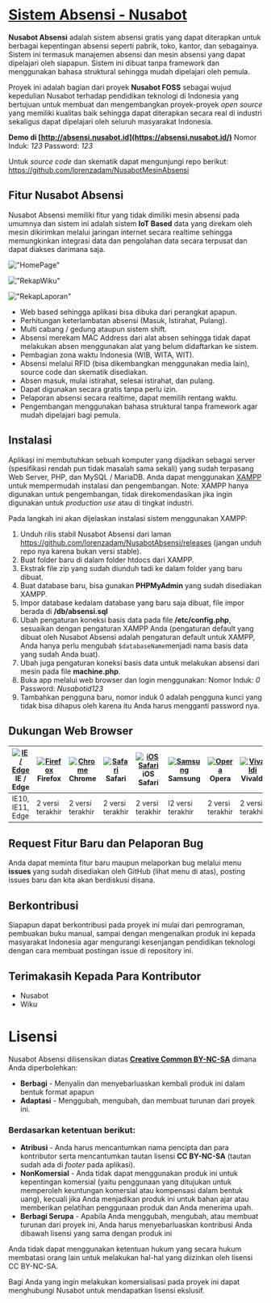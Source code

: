 # [Sistem Absensi - Nusabot](https://nusabot.id)

**Nusabot Absensi** adalah sistem absensi gratis yang dapat diterapkan untuk berbagai kepentingan absensi seperti pabrik, toko, kantor, dan sebagainya. Sistem ini termasuk manajemen absensi dan mesin absensi yang dapat dipelajari oleh siapapun.
Sistem ini dibuat tanpa framework dan menggunakan bahasa struktural sehingga mudah dipelajari oleh pemula.

Proyek ini adalah bagian dari proyek **Nusabot FOSS** sebagai wujud kepedulian Nusabot terhadap pendidikan teknologi di Indonesia yang bertujuan untuk membuat dan mengembangkan proyek-proyek *open source*  yang memiliki kualitas baik sehingga dapat diterapkan secara real di industri sekaligus dapat dipelajari oleh seluruh masyarakat Indonesia. 

**Demo di [http://absensi.nusabot.id](https://absensi.nusabot.id/)**
Nomor Induk: *123*
Password: *123*

Untuk *source code* dan skematik dapat mengunjungi repo berikut:
https://github.com/lorenzadam/NusabotMesinAbsensi

## Fitur Nusabot Absensi

Nusabot Absensi memiliki fitur yang tidak dimiliki mesin absensi pada umumnya dan sistem ini adalah sistem **IoT Based** data yang direkam oleh mesin dikirimkan melalui jaringan internet secara realtime sehingga memungkinkan integrasi data dan pengolahan data secara terpusat dan dapat diakses darimana saja.

!["HomePage"](https://nusabot.id/wp-content/uploads/2021/08/Screenshot-2021-08-06-at-10-37-00-Absensi-Nusabot.png "HomePage")

!["RekapWiku"](https://nusabot.id/wp-content/uploads/2021/08/Screenshot-2021-08-06-at-10-39-12-Absensi-Nusabot.png "RekapWiku")

!["RekapLaporan"](https://nusabot.id/wp-content/uploads/2021/08/Screenshot-2021-08-06-at-10-39-25-Absensi-Nusabot.png "RekapLaporan")

- Web based sehingga aplikasi bisa dibuka dari perangkat apapun.
- Perhitungan keterlambatan absensi (Masuk, Istirahat, Pulang).
- Multi cabang / gedung ataupun sistem shift.
- Absensi merekam MAC Address dari alat absen sehingga tidak dapat melakukan absen menggunakan alat yang belum didaftarkan ke sistem.
- Pembagian zona waktu Indonesia (WIB, WITA, WIT).
- Absensi melalui RFID (bisa dikembangkan menggunakan media lain), source code dan skematik disediakan.
- Absen masuk, mulai istirahat, selesai istirahat, dan pulang.
- Dapat digunakan secara gratis tanpa perlu izin.
- Pelaporan absensi secara realtime, dapat memilih rentang waktu.
- Pengembangan menggunakan bahasa struktural tanpa framework agar mudah dipelajari bagi pemula.

## Instalasi
Aplikasi ini membutuhkan sebuah komputer yang dijadikan sebagai server (spesifikasi rendah pun tidak masalah sama sekali) yang sudah terpasang Web Server, PHP, dan MySQL / MariaDB. Anda dapat menggunakan [XAMPP](https://www.apachefriends.org/download.html "XAMPP") untuk mempermudah instalasi dan pengembangan.
Note: XAMPP hanya digunakan untuk pengembangan, tidak direkomendasikan jika ingin digunakan untuk *production use* atau di tingkat industri.

Pada langkah ini akan dijelaskan instalasi sistem menggunakan XAMPP:
1. Unduh rilis stabil Nusabot Absensi dari laman https://github.com/lorenzadam/NusabotAbsensi/releases (jangan unduh repo nya karena bukan versi stable).
2. Buat folder baru di dalam folder htdocs dari XAMPP.
3. Ekstrak file zip yang sudah diunduh tadi ke dalam folder yang baru dibuat.
4. Buat database baru, bisa gunakan **PHPMyAdmin** yang sudah disediakan XAMPP.
5. Impor database kedalam database yang baru saja dibuat, file impor berada di **/db/absensi.sql**
6. Ubah pengaturan koneksi basis data pada file **/etc/config.php**, sesuaikan dengan pengaturan XAMPP Anda (pengaturan default yang dibuat oleh Nusabot Absensi adalah pengaturan default untuk XAMPP, Anda hanya perlu mengubah `$databaseName`menjadi nama basis data yang sudah Anda buat).
7. Ubah juga pengaturan koneksi basis data untuk melakukan absensi dari mesin pada file **machine.php**.
8. Buka app melalui web browser dan login menggunakan:
Nomor Induk: *0*
Password: *Nusabotid123*
9. Tambahkan pengguna baru, nomor induk 0 adalah pengguna kunci yang tidak bisa dihapus oleh karena itu Anda harus mengganti password nya.

## Dukungan Web Browser

| [<img src="https://raw.githubusercontent.com/alrra/browser-logos/master/src/edge/edge_48x48.png" alt="IE / Edge" width="24px" height="24px" />](http://godban.github.io/browsers-support-badges/)<br/>IE / Edge | [<img src="https://raw.githubusercontent.com/alrra/browser-logos/master/src/firefox/firefox_48x48.png" alt="Firefox" width="24px" height="24px" />](http://godban.github.io/browsers-support-badges/)<br/>Firefox | [<img src="https://raw.githubusercontent.com/alrra/browser-logos/master/src/chrome/chrome_48x48.png" alt="Chrome" width="24px" height="24px" />](http://godban.github.io/browsers-support-badges/)<br/>Chrome | [<img src="https://raw.githubusercontent.com/alrra/browser-logos/master/src/safari/safari_48x48.png" alt="Safari" width="24px" height="24px" />](http://godban.github.io/browsers-support-badges/)<br/>Safari | [<img src="https://raw.githubusercontent.com/alrra/browser-logos/master/src/safari-ios/safari-ios_48x48.png" alt="iOS Safari" width="24px" height="24px" />](http://godban.github.io/browsers-support-badges/)<br/>iOS Safari | [<img src="https://raw.githubusercontent.com/alrra/browser-logos/master/src/samsung-internet/samsung-internet_48x48.png" alt="Samsung" width="24px" height="24px" />](http://godban.github.io/browsers-support-badges/)<br/>Samsung | [<img src="https://raw.githubusercontent.com/alrra/browser-logos/master/src/opera/opera_48x48.png" alt="Opera" width="24px" height="24px" />](http://godban.github.io/browsers-support-badges/)<br/>Opera | [<img src="https://raw.githubusercontent.com/alrra/browser-logos/master/src/vivaldi/vivaldi_48x48.png" alt="Vivaldi" width="24px" height="24px" />](http://godban.github.io/browsers-support-badges/)<br/>Vivaldi | [<img src="https://raw.githubusercontent.com/alrra/browser-logos/master/src/electron/electron_48x48.png" alt="Electron" width="24px" height="24px" />](http://godban.github.io/browsers-support-badges/)<br/>Electron |
| --------- | --------- | --------- | --------- | --------- | --------- | --------- | --------- | --------- |
| IE10, IE11, Edge| 2 versi terakhir| 2 versi terakhir| 2 versi terakhir| 2 versi terakhir| l2 versi terakhir| 2 versi terakhir| 2 versi terakhir| 2 versi terakhir

## Request Fitur Baru dan Pelaporan Bug
Anda dapat meminta fitur baru maupun melaporkan bug melalui menu **issues** yang sudah disediakan oleh GitHub (lihat menu di atas), posting issues baru dan kita akan berdiskusi disana.

## Berkontribusi

Siapapun dapat berkontribusi pada proyek ini mulai dari pemrograman, pembuakan buku manual, sampai dengan mengenalkan produk ini kepada masyarakat Indonesia agar mengurangi kesenjangan pendidikan teknologi dengan cara membuat postingan issue di repository ini.

## Terimakasih Kepada Para Kontributor
- Nusabot
- Wiku

# Lisensi

Nusabot Absensi dilisensikan diatas **[Creative Common BY-NC-SA](https://creativecommons.org/licenses/by-nc-sa/4.0/deed.id "Creative Common BY-NC-SA")** dimana Anda diperbolehkan:
- **Berbagi** - Menyalin dan menyebarluaskan kembali produk ini dalam bentuk format apapun
- **Adaptasi** - Menggubah, mengubah, dan membuat turunan dari proyek ini.

### Berdasarkan ketentuan berikut:

- **Atribusi** - Anda harus mencantumkan nama pencipta dan para kontributor serta mencantumkan tautan lisensi **CC BY-NC-SA** (tautan sudah ada di *footer* pada aplikasi).
- **NonKomersial** - Anda tidak dapat menggunakan produk ini untuk kepentingan komersial (yaitu penggunaan yang ditujukan untuk memperoleh keuntungan komersial atau kompensasi dalam bentuk uang), kecuali jika Anda menjadikan produk ini untuk bahan ajar atau memberikan pelatihan penggunaan produk dan Anda menerima upah.
- **Berbagi Serupa** - Apabila Anda menggubah, mengubah, atau membuat turunan dari proyek ini, Anda harus menyebarluaskan kontribusi Anda dibawah lisensi yang sama dengan produk ini

Anda tidak dapat menggunakan ketentuan hukum yang secara hukum membatasi orang lain untuk melakukan hal-hal yang diizinkan oleh lisensi CC BY-NC-SA.

Bagi Anda yang ingin melakukan komersialisasi pada proyek ini dapat menghubungi Nusabot untuk mendapatkan lisensi ekslusif.
